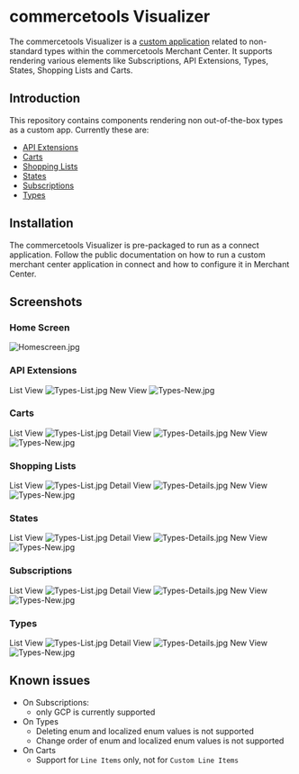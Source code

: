 # commercetools Visualizer
The commercetools Visualizer is a [custom application](https://docs.commercetools.com/merchant-center-customizations/custom-applications) related to non-standard types within the commercetools Merchant Center. It supports rendering various elements like Subscriptions, API Extensions, Types, States, Shopping Lists and Carts.

## Introduction

This repository contains components rendering non out-of-the-box types as a custom app. Currently these are:
 * [API Extensions](https://docs.commercetools.com/api/projects/api-extensions)
 * [Carts](https://docs.commercetools.com/api/projects/carts)
 * [Shopping Lists](https://docs.commercetools.com/api/projects/shoppingLists)
 * [States](https://docs.commercetools.com/api/projects/states)
 * [Subscriptions](https://docs.commercetools.com/api/projects/subscriptions)
 * [Types](https://docs.commercetools.com/api/projects/types)

## Installation
The commercetools Visualizer is pre-packaged to run as a connect application. Follow the public documentation on how to run a custom merchant center application in connect and how to configure it in Merchant Center.

## Screenshots

### Home Screen

![Homescreen.jpg](./visualizer/docs/Homescreen.jpg)

### API Extensions

List View
![Types-List.jpg](./visualizer/docs/Extensions-List.jpg)
New View
![Types-New.jpg](./visualizer/docs/Extensions-New.jpg)

### Carts

List View
![Types-List.jpg](./visualizer/docs/Carts-List.jpg)
Detail View
![Types-Details.jpg](./visualizer/docs/Carts-Details.jpg)
New View
![Types-New.jpg](./visualizer/docs/Carts-New.jpg)

### Shopping Lists

List View
![Types-List.jpg](./visualizer/docs/Shoppinglists-List.jpg)
Detail View
![Types-Details.jpg](./visualizer/docs/Shoppinglists-Details.jpg)
New View
![Types-New.jpg](./visualizer/docs/Shoppinglists-New.jpg)

### States

List View
![Types-List.jpg](./visualizer/docs/States-List.jpg)
Detail View
![Types-Details.jpg](./visualizer/docs/States-Details.jpg)
New View
![Types-New.jpg](./visualizer/docs/States-New.jpg)

### Subscriptions

List View
![Types-List.jpg](./visualizer/docs/Subscriptions-List.jpg)
Detail View
![Types-Details.jpg](./visualizer/docs/Subscriptions-Details.jpg)
New View
![Types-New.jpg](./visualizer/docs/Subscriptions-New.jpg)

### Types

List View
![Types-List.jpg](./visualizer/docs/Types-List.jpg)
Detail View
![Types-Details.jpg](./visualizer/docs/Types-Details.jpg)
New View
![Types-New.jpg](./visualizer/docs/Types-New.jpg)

## Known issues
 - On Subscriptions:
   - only GCP is currently supported
 - On Types
   - Deleting enum and localized enum values is not supported
   - Change order of enum and localized enum values is not supported
 - On Carts
   - Support for `Line Items` only, not for `Custom Line Items`